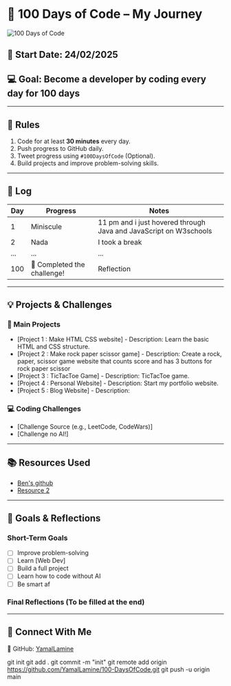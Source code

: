 # 🚀 100 Days of Code – My Journey  

![100 Days of Code](https://img.shields.io/badge/100DaysOfCode-Challenge-blue)  

## 📅 Start Date: 24/02/2025  
## 💻 Goal: Become a developer by coding every day for 100 days  

---

## 📜 Rules  
1. Code for at least **30 minutes** every day.  
2. Push progress to GitHub daily.  
3. Tweet progress using `#100DaysOfCode` (Optional).  
4. Build projects and improve problem-solving skills.  

---

## 📆 Log  

| Day | Progress | Notes |
|-----|---------|-------|
| 1   | Miniscule | 11 pm and i just hovered through Java and JavaScript on W3schools | 
| 2   | Nada | I took a break |
| ... | ... | ... |
| 100 | 🎉 Completed the challenge! | Reflection |

---

## 💡 Projects & Challenges  
### 📌 Main Projects  
- [Project 1 : Make HTML CSS website] - Description: Learn the basic HTML and CSS structure.
- [Project 2 : Make rock paper scissor game] - Description: Create a rock, paper, scissor game website that counts score and has 3 buttons for rock paper scissor
- [Project 3 : TicTacToe Game] - Description: TicTacToe game.
- [Project 4 : Personal Website] - Description: Start my portfolio website.
- [Project 5 : Blog Website] - Description: 

### 💻 Coding Challenges  
- [Challenge Source (e.g., LeetCode, CodeWars)] 
- [Challenge no AI!] 

---

## 📚 Resources Used  
- [Ben's github](https://github.com/Ben-Sicat)  
- [Resource 2](Link)  

---

## 🎯 Goals & Reflections  
### Short-Term Goals  
- [ ] Improve problem-solving  
- [ ] Learn [Web Dev]  
- [ ] Build a full project  
- [ ] Learn how to code without AI
- [ ] Be smart af

### Final Reflections (To be filled at the end)  

---

## 🌟 Connect With Me  
📌 GitHub: [YamalLamine](https://github.com/YamalLamine)  




git init
git add .
git commit -m "init"
git remote add origin https://github.com/YamalLamine/100-DaysOfCode.git
git push -u origin main